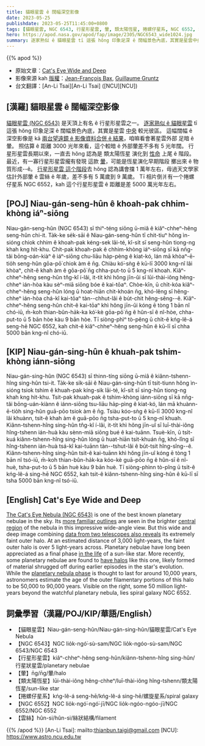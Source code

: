 ```yaml
---
title: 貓眼星雲 ê 闊幅深空影像
date: 2023-05-25
publishdate: 2023-05-25T11:45:00+0800
tags: [貓眼星雲, NGC 6543, 行星形星雲, 暈, 類太陽恆星, 捲螺仔星系, NGC 6552, 雲絲]
hero: https://apod.nasa.gov/apod/fap/image/2305/NGC6543_wide1024.jpg
summary: 逐家熟似 ê 貓眼星雲 tī 這張 hŏng 印象足深 ê 闊幅景色內底，其實是星雲中央較光彼區。
---
```


{{% apod %}}

- 原始文章：[Cat's Eye Wide and Deep](https://apod.nasa.gov/apod/ap230525.html)
- 影像來源 kah [版權][copyright]：[Jean-François Bax](https://www.astrobin.com/users/jeffbax/), [Guillaume Gruntz](https://www.astrobin.com/users/GuillaumeGz/)
- 台文翻譯：[An-Li Tsai][An-Li Tsai] ([NCU][NCU])

## [漢羅] 貓眼星雲 ê 闊幅深空影像
[貓眼星雲 (NGC 6543)][The Cat's Eye Nebula (NGC 6543)] 是天頂上有名 ê 行星形星雲之一。
[逐家熟似 ê 貓眼星雲][more familiar outlines] tī 這張 hŏng 印象足深 ê 闊幅景色內底，其實是星雲 [中央][central region] 較光彼區。
這幅闊幅 ê 深空影像是 kā [兩台望遠鏡 ê 影像資料合併 ê 結果][data from two telescopes also reveals]，咱嘛看會著星雲外部 足暗 ê 暈。
照估算 ê 距離 3000 光年來看，這个較暗 ê 外部暈差不多有 5 光年闊。
行星形星雲長期以來，一直去 hŏng 認為是 類太陽恆星 演化到 [性命][in the life] 上尾 ê 階段。
最近，有一寡行星形星雲攏有發現 這款 [暈][have halos]，可能是恆星演化早期階段 擲出來 ê 物質形成--ê。
[行星形星雲 這个階段][planetary nebula phase]去 hŏng 認為講會擋 1 萬年左右，毋過天文學家估計外部暈 ê 雲絲 ê 年歲，差不多有 5 萬歲到 9 萬歲。
Tī 相片倒爿有一个捲螺仔星系 NGC 6552，kah 這个行星形星雲 ê 距離是差 5000 萬光年左右。

## [POJ] Niau-gán-seng-hûn ê khoah-pak chhim-khòng iáⁿ-siōng
Niau-gán-seng-hûn (NGC 6543) sī thiⁿ-téng siōng ū-miâ ê kiâⁿ-chheⁿ-hêng seng-hûn chi-it.
Ta̍k-ke se̍k-sāi ê Niau-gán-seng-hûn tī chit-tiuⁿ hŏng ìn-sióng chiok chhim ê khoah-pak kéng-sek lāi-té, kî-si̍t sī seng-hûn tiong-ng khah kng hit-khu.
Chit-pak khoah-pak ê chhim-khòng iáⁿ-siōng sī kā nn̄g-tâi bōng-oán-kiàⁿ ê iáⁿ-siōng chu-liāu ha̍p-pèng ê kiat-kó, lán mā khòaⁿ-ē-tio̍h seng-hûn gōa-pō͘ chiok àm ê n̄g.
Chiàu kó͘-sǹg ê kū-lī 3000 kng-nî lâi khòaⁿ, chit-ê khah àm ê gōa-pō͘ n̄g chha-put-to ū 5 kng-nî khoah.
Kiâⁿ-chheⁿ-hêng seng-hûn tn̂g-kî í-lâi, it-ti̍t khì hŏng jīn-ûi sī lūi-thài-iông hêng-chheⁿ ián-hòa kàu sèⁿ-miā siōng bóe ê kai-tōaⁿ.
Chòe-kīn, ū chi̍t-kóa kiâⁿ-chheⁿ-hêng seng-hûn lóng ū hoat-hiān chit-khoán n̄g, khó-lêng sī hêng-chheⁿ ián-hòa chá-kî kai-tōaⁿ tàn--chhut-lâi ê bu̍t-chit hêng-sêng--ê.
Kiâⁿ-chheⁿ-hêng seng-hûn chit-ê kai-tōaⁿ khì hŏng jīn-ûi kóng ē tòng 1 bān nî chó-iū, m̄-koh thian-bûn-ha̍k-ka kó͘-kè gōa-pō͘ n̄g ê hûn-sī ê nî-hòe, chha-put-to ū 5 bān hòe kàu 9 bān hòe.
Tī siòng-phìⁿ tò-pêng ū chi̍t-ê kńg-lê-á seng-hē NGC 6552, kah chit-ê kiâⁿ-chheⁿ-hêng seng-hûn ê kū-lī sī chha 5000 bān kng-nî chó-iū.

## [KIP] Niau-gán-sing-hûn ê khuah-pak tshim-khòng iánn-siōng
Niau-gán-sing-hûn (NGC 6543) sī thinn-tíng siōng ū-miâ ê kiânn-tshenn-hîng sing-hûn tsi-it.
Ta̍k-ke si̍k-sāi ê Niau-gán-sing-hûn tī tsit-tiunn hŏng ìn-sióng tsiok tshim ê khuah-pak kíng-sik lāi-té, kî-si̍t sī sing-hûn tiong-ng khah kng hit-khu.
Tsit-pak khuah-pak ê tshim-khòng iánn-siōng sī kā nn̄g-tâi bōng-uán-kiànn ê iánn-siōng tsu-liāu ha̍p-pìng ê kiat-kó, lán mā khuànn-ē-tio̍h sing-hûn guā-pōo tsiok àm ê n̄g.
Tsiàu kóo-sǹg ê kū-lī 3000 kng-nî lâi khuànn, tsit-ê khah àm ê guā-pōo n̄g tsha-put-to ū 5 kng-nî khuah.
Kiânn-tshenn-hîng sing-hûn tn̂g-kî í-lâi, it-ti̍t khì hŏng jīn-uî sī luī-thài-iông hîng-tshenn ián-huà kàu sènn-miā siōng bué ê kai-tuānn.
Tsuè-kīn, ū tsi̍t-kuá kiânn-tshenn-hîng sing-hûn lóng ū huat-hiān tsit-khuán n̄g, khó-lîng sī hîng-tshenn ián-huà tsá-kî kai-tuānn tàn--tshut-lâi ê bu̍t-tsit hîng-sîng--ê.
Kiânn-tshenn-hîng sing-hûn tsit-ê kai-tuānn khì hŏng jīn-uî kóng ē tòng 1 bān nî tsó-iū, m̄-koh thian-bûn-ha̍k-ka kóo-kè guā-pōo n̄g ê hûn-sī ê nî-huè, tsha-put-to ū 5 bān huè kàu 9 bān huè.
Tī siòng-phìnn tò-pîng ū tsi̍t-ê kńg-lê-á sing-hē NGC 6552, kah tsit-ê kiânn-tshenn-hîng sing-hûn ê kū-lī sī tsha 5000 bān kng-nî tsó-iū.

## [English] Cat's Eye Wide and Deep
[The Cat's Eye Nebula (NGC 6543)][The Cat's Eye Nebula (NGC 6543)] is one of the best known planetary nebulae in the sky.
Its [more familiar outlines][more familiar outlines] are seen in the brighter [central region][central region] of the nebula in this impressive wide-angle view.
But this wide and deep image combining [data from two telescopes also reveals][data from two telescopes also reveals] its extremely faint outer halo.
At an estimated distance of 3,000 light-years, the faint outer halo is over 5 light-years across.
Planetary nebulae have long been appreciated as a final phase [in the life][in the life] of a sun-like star.
More recently, some planetary nebulae are found to [have halos][have halos] like this one, likely formed of material shrugged off during earlier episodes in the star's evolution.
While the [planetary nebula phase][planetary nebula phase] is thought to last for around 10,000 years, astronomers estimate the age of the outer filamentary portions of this halo to be 50,000 to 90,000 years.
Visible on the right, some 50 million light-years beyond the watchful planetary nebula, lies spiral galaxy NGC 6552.

## 詞彙學習（漢羅/POJ/KIP/華語/English）
- 【貓眼星雲】Niau-gán-seng-hûn/Niau-gán-sing-hûn/貓眼星雲/Cat's Eye Nebula
- 【NGC 6543】NGC lio̍k-ngó͘-sù-sam/NGC lio̍k-ngóo-sù-sam/NGC 6543/NGC 6543
- 【行星形星雲】kiâⁿ-chheⁿ-hêng seng-hûn/kiânn-tshenn-hîng sing-hûn/行星狀星雲/planetary nebulae
- 【暈】n̄g/n̄g/暈/halo
- 【類太陽恆星】lūi-thài-iông hêng-chheⁿ/luī-thài-iông hîng-tshenn/類太陽恆星/sun-like star
- 【捲螺仔星系】kńg-lê-á seng-hē/kńg-lê-á sing-hē/螺旋星系/spiral galaxy
- 【NGC 6552】NGC lio̍k-ngó͘-ngó͘-jī/NGC lio̍k-ngóo-ngóo-jī/NGC 6552/NGC 6552
- 【雲絲】hûn-si/hûn-si/絲狀結構/filament

{{% /apod %}}
[An-Li Tsai]: mailto:thianbun.taigi@gmail.com
[NCU]: https://www.astro.ncu.edu.tw

[copyright]: https://apod.nasa.gov/apod/fap/lib/about_apod.html#srapply
[License]: https://creativecommons.org/licenses/by/2.0/

[The Cat's Eye Nebula (NGC 6543)]:https://en.wikipedia.org/wiki/Cat's_Eye_Nebula
[more familiar outlines]:https://www.spacetelescope.org/news/heic0414/
[central region]:https://arxiv.org/abs/2209.01313
[data from two telescopes also reveals]:https://www.astrobin.com/mfogwz/D/
[in the life]:http://imagine.gsfc.nasa.gov/educators/lifecycles/stars.html
[have halos]:https://apod.nasa.gov/apod/ap140601.html
[planetary nebula phase]:https://vimeo.com/51508514
